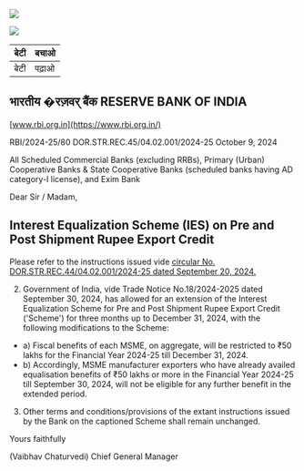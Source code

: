 ![](_page_0_Picture_0.jpeg)

![](_page_0_Picture_1.jpeg)

| बेटी | बचाओ  |
|------|-------|
| बेटी | पढ़ाओ |

## **भारतीय �रज़वर् बैंक** RESERVE BANK OF INDIA

[www.rbi.org.in](https://www.rbi.org.in/)

RBI/2024-25/80 DOR.STR.REC.45/04.02.001/2024-25 October 9, 2024

All Scheduled Commercial Banks (excluding RRBs), Primary (Urban) Cooperative Banks & State Cooperative Banks (scheduled banks having AD category-I license), and Exim Bank

Dear Sir / Madam,

## **Interest Equalization Scheme (IES) on Pre and Post Shipment Rupee Export Credit**

Please refer to the instructions issued vide [circular No.](https://www.rbi.org.in/Scripts/NotificationUser.aspx?Id=12734&Mode=0)  [DOR.STR.REC.44/04.02.001/2024-25 dated September 20, 2024.](https://www.rbi.org.in/Scripts/NotificationUser.aspx?Id=12734&Mode=0)

2. Government of India, vide Trade Notice No.18/2024-2025 dated September 30, 2024, has allowed for an extension of the Interest Equalization Scheme for Pre and Post Shipment Rupee Export Credit ('Scheme') for three months up to December 31, 2024, with the following modifications to the Scheme:

- a) Fiscal benefits of each MSME, on aggregate, will be restricted to ₹50 lakhs for the Financial Year 2024-25 till December 31, 2024.
- b) Accordingly, MSME manufacturer exporters who have already availed equalisation benefits of ₹50 lakhs or more in the Financial Year 2024-25 till September 30, 2024, will not be eligible for any further benefit in the extended period.

3. Other terms and conditions/provisions of the extant instructions issued by the Bank on the captioned Scheme shall remain unchanged.

Yours faithfully

(Vaibhav Chaturvedi) Chief General Manager